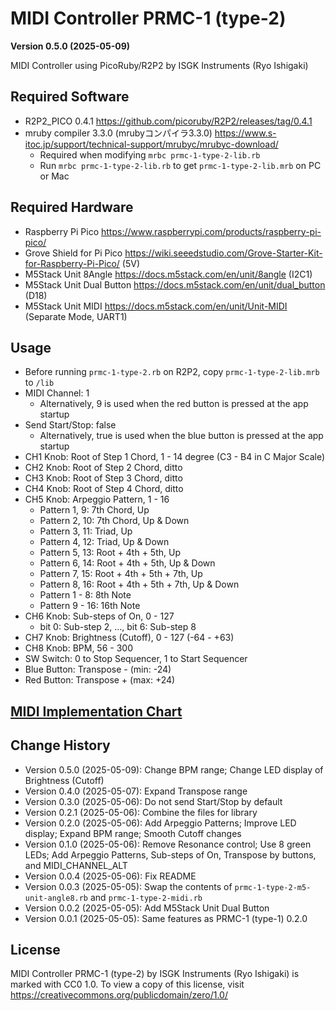 MIDI Controller PRMC-1 (type-2)
===============================

**Version 0.5.0 (2025-05-09)**

MIDI Controller using PicoRuby/R2P2 by ISGK Instruments (Ryo Ishigaki)

Required Software
-----------------

- R2P2_PICO 0.4.1 https://github.com/picoruby/R2P2/releases/tag/0.4.1
- mruby compiler 3.3.0 (mrubyコンパイラ3.3.0) https://www.s-itoc.jp/support/technical-support/mrubyc/mrubyc-download/
    - Required when modifying `mrbc prmc-1-type-2-lib.rb`
    - Run `mrbc prmc-1-type-2-lib.rb` to get `prmc-1-type-2-lib.mrb` on PC or Mac

Required Hardware
-----------------

- Raspberry Pi Pico https://www.raspberrypi.com/products/raspberry-pi-pico/
- Grove Shield for Pi Pico https://wiki.seeedstudio.com/Grove-Starter-Kit-for-Raspberry-Pi-Pico/ (5V)
- M5Stack Unit 8Angle https://docs.m5stack.com/en/unit/8angle (I2C1)
- M5Stack Unit Dual Button https://docs.m5stack.com/en/unit/dual_button (D18)
- M5Stack Unit MIDI https://docs.m5stack.com/en/unit/Unit-MIDI (Separate Mode, UART1)

Usage
-----

- Before running `prmc-1-type-2.rb` on R2P2, copy `prmc-1-type-2-lib.mrb` to `/lib`
- MIDI Channel: 1
    - Alternatively, 9 is used when the red button is pressed at the app startup
- Send Start/Stop: false
    - Alternatively, true is used when the blue button is pressed at the app startup
- CH1 Knob: Root of Step 1 Chord, 1 - 14 degree (C3 - B4 in C Major Scale)
- CH2 Knob: Root of Step 2 Chord, ditto
- CH3 Knob: Root of Step 3 Chord, ditto
- CH4 Knob: Root of Step 4 Chord, ditto
- CH5 Knob: Arpeggio Pattern, 1 - 16
    - Pattern 1, 9:  7th Chord, Up
    - Pattern 2, 10: 7th Chord, Up & Down
    - Pattern 3, 11: Triad, Up
    - Pattern 4, 12: Triad, Up & Down
    - Pattern 5, 13: Root + 4th + 5th, Up
    - Pattern 6, 14: Root + 4th + 5th, Up & Down
    - Pattern 7, 15: Root + 4th + 5th + 7th, Up
    - Pattern 8, 16: Root + 4th + 5th + 7th, Up & Down
    - Pattern 1 - 8: 8th Note
    - Pattern 9 - 16: 16th Note
- CH6 Knob: Sub-steps of On, 0 - 127
    - bit 0: Sub-step 2, ..., bit 6: Sub-step 8
- CH7 Knob: Brightness (Cutoff), 0 - 127 (-64 - +63)
- CH8 Knob: BPM, 56 - 300
- SW Switch: 0 to Stop Sequencer, 1 to Start Sequencer
- Blue Button: Transpose - (min: -24)
- Red Button: Transpose + (max: +24)

[MIDI Implementation Chart](./MIDI-Implementation-Chart.md)
----------------------------------------------------------

Change History
--------------

- Version 0.5.0 (2025-05-09): Change BPM range; Change LED display of Brightness (Cutoff)
- Version 0.4.0 (2025-05-07): Expand Transpose range
- Version 0.3.0 (2025-05-06): Do not send Start/Stop by default
- Version 0.2.1 (2025-05-06): Combine the files for library
- Version 0.2.0 (2025-05-06): Add Arpeggio Patterns; Improve LED display; Expand BPM range; Smooth Cutoff changes
- Version 0.1.0 (2025-05-06): Remove Resonance control; Use 8 green LEDs; Add Arpeggio Patterns, Sub-steps of On, Transpose by buttons, and MIDI_CHANNEL_ALT
- Version 0.0.4 (2025-05-06): Fix README
- Version 0.0.3 (2025-05-05): Swap the contents of `prmc-1-type-2-m5-unit-angle8.rb` and `prmc-1-type-2-midi.rb`
- Version 0.0.2 (2025-05-05): Add M5Stack Unit Dual Button
- Version 0.0.1 (2025-05-05): Same features as PRMC-1 (type-1) 0.2.0

License
-------

MIDI Controller PRMC-1 (type-2) by ISGK Instruments (Ryo Ishigaki) is marked with CC0 1.0.
To view a copy of this license, visit https://creativecommons.org/publicdomain/zero/1.0/
